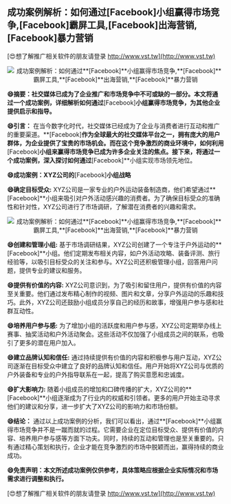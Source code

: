 ## **成功案例解析：如何通过**[Facebook]**小组赢得市场竞争,**[Facebook]**霸屏工具,**[Facebook]**出海营销,**[Facebook]**暴力营销**

[😍想了解推广相关软件的朋友请登录 http://www.vst.tw](http://www.vst.tw)

 <center><img src="https://vst.tw/MP4/tuiguang/png/6.png" alt="成功案例解析：如何通过**[Facebook]**小组赢得市场竞争,**[Facebook]**霸屏工具,**[Facebook]**出海营销,**[Facebook]**暴力营销"></center>

**😄摘要：社交媒体已成为了企业推广和市场竞争中不可或缺的一部分。本文将通过一个成功案例，详细解析如何通过**[Facebook]**小组赢得市场竞争，为其他企业提供启示和指导。**

**😄引言：**
在当今数字化时代，社交媒体已经成为了企业与消费者进行互动和推广的重要渠道。**[Facebook]**作为全球最大的社交媒体平台之一，拥有庞大的用户群体，为企业提供了宝贵的市场机会。而在这个竞争激烈的商业环境中，如何利用**[Facebook]**小组来赢得市场竞争已成为许多企业关注的焦点。接下来，将通过一个成功案例，深入探讨如何通过**[Facebook]**小组实现市场领先地位。

**😄成功案例：XYZ公司的**[Facebook]**小组战略**

**😄确定目标受众:**
XYZ公司是一家专业的户外运动装备制造商，他们希望通过**[Facebook]**小组来吸引对户外活动感兴趣的消费者。为了确保目标受众的准确性和针对性，XYZ公司进行了市场调研，了解潜在消费者的兴趣和需求。

 <center><img src="https://vst.tw/MP4/tuiguang/png/1.png" alt="成功案例解析：如何通过**[Facebook]**小组赢得市场竞争,**[Facebook]**霸屏工具,**[Facebook]**出海营销,**[Facebook]**暴力营销"></center>

**😄创建和管理小组:**
基于市场调研结果，XYZ公司创建了一个专注于户外运动的**[Facebook]**小组。他们定期发布相关内容，如户外活动攻略、装备评测、旅行经验等，以吸引目标受众的关注和参与。XYZ公司还积极管理小组，回答用户问题，提供专业的建议和服务。

**😄提供有价值的内容:**
XYZ公司意识到，为了吸引和留住用户，提供有价值的内容至关重要。他们通过发布精心制作的视频、图片和文章，分享户外运动的乐趣和技巧。此外，XYZ公司还鼓励小组成员分享自己的经历和故事，增强用户参与感和社群互动性。

**😄培养用户参与感:**
为了增加小组的活跃度和用户参与感，XYZ公司定期举办线上赛事、抽奖活动和户外活动聚会。这些活动不仅加强了小组成员之间的联系，也吸引了更多的潜在用户加入。

**😄建立品牌认知和信任:**
通过持续提供有价值的内容和积极参与用户互动，XYZ公司逐渐在目标受众中建立了良好的品牌认知和信任。用户开始将XYZ公司与优质的户外装备和专业的户外指导联系在一起，提高了购买意愿和忠诚度。

**😄扩大影响力:**
随着小组成员的增加和口碑传播的扩大，XYZ公司的**[Facebook]**小组逐渐成为了行业内的权威和引领者。更多的用户开始主动寻求他们的建议和分享，进一步扩大了XYZ公司的影响力和市场份额。

**😄结论：**
通过以上成功案例的分析，我们可以看出，通过**[Facebook]**小组赢得市场竞争并不是一蹴而就的过程。它需要企业在定位目标受众、提供有价值的内容、培养用户参与感等方面下功夫。同时，持续的互动和管理也是至关重要的。只有通过精心策划和执行，企业才能在竞争激烈的市场中脱颖而出，赢得持续的商业成功。

**😄免责声明：本文所述成功案例仅供参考，具体策略应根据企业实际情况和市场需求进行调整和执行。**

[😍想了解推广相关软件的朋友请登录 http://www.vst.tw](http://www.vst.tw)



